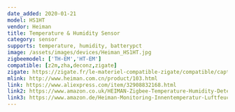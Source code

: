 ```yaml
---
date_added: 2020-01-21
model: HS1HT
vendor: Heiman
title: Temperature & Humidity Sensor
category: sensor
supports: temperature, humidity, batterypct
image: /assets/images/devices/Heiman_HS1HT.jpg
zigbeemodel: ['TH-EM','HT-EM']
compatible: [z2m,zha,deconz,zigate]
zigate: https://zigate.fr/le-materiel-compatible-zigate/compatible/capteurtempraturehumidit
mlink: http://www.heiman.com.cn/product/103.html
link: https://www.aliexpress.com/item/32908832168.html
link2: https://www.amazon.co.uk/HEIMAN-Zigbee-Temperature-Humidity-Detector/dp/B07DJ6MF53
link3: https://www.amazon.de/Heiman-Monitoring-Innentemperatur-Luftfeuchtigkeit-Sensor/dp/B01MT79P1C
---
```



